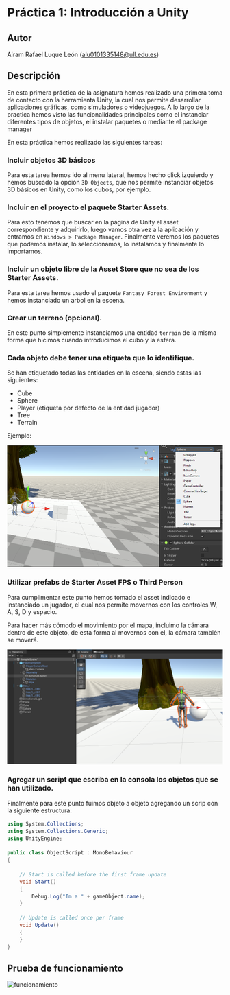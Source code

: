 # Práctica 1: Introducción a Unity

## Autor

Airam Rafael Luque León (alu0101335148@ull.edu.es)

## Descripción

En esta primera práctica de la asignatura hemos realizado una primera toma de contacto con la herramienta Unity, la cual nos permite desarrollar aplicaciones gráficas, como simuladores o videojuegos. A lo largo de la practica hemos visto las funcionalidades principales como el instanciar diferentes tipos de objetos, el instalar paquetes o mediante el package manager 

En esta práctica hemos realizado las siguientes tareas:

### Incluir objetos 3D básicos

Para esta tarea hemos ido al menu lateral, hemos hecho click izquierdo y hemos buscado la opción `3D Objects`, que nos permite instanciar objetos 3D básicos en Unity, como los cubos, por ejemplo. 

### Incluir en el proyecto el paquete Starter Assets.

Para esto tenemos que buscar en la página de Unity el asset correspondiente y adquirirlo, luego vamos otra vez a la aplicación y entramos en `Windows > Package Manager`. Finalmente veremos los paquetes que podemos instalar, lo seleccionamos, lo instalamos y finalmente lo importamos.

### Incluir un objeto libre de la Asset Store que no sea de los Starter Assets.

Para esta tarea hemos usado el paquete `Fantasy Forest Environment` y hemos instanciado un arbol en la escena.

### Crear un terreno (opcional).

En este punto simplemente instanciamos una entidad `terrain` de la misma forma que hicimos cuando introducimos el cubo y la esfera.

### Cada objeto debe tener una etiqueta que lo identifique.

Se han etiquetado todas las entidades en la escena, siendo estas las siguientes:

- Cube
- Sphere
- Player (etiqueta por defecto de la entidad jugador)
- Tree
- Terrain

Ejemplo:

![example](/img/tag_example.png)

### Utilizar prefabs de Starter Asset FPS o Third Person

Para cumplimentar este punto hemos tomado el asset indicado e instanciado un jugador, el cual nos permite movernos con los controles W, A, S, D y espacio.

Para hacer más cómodo el movimiento por el mapa, incluimo la cámara dentro de este objeto, de esta forma al movernos con el, la cámara también se moverá.

![example](/img/player_example.png)


### Agregar un script que escriba en la consola los objetos que se han utilizado.

Finalmente para este punto fuimos objeto a objeto agregando un scrip con la siguiente estructura:

```C#
using System.Collections;
using System.Collections.Generic;
using UnityEngine;

public class ObjectScript : MonoBehaviour
{

    // Start is called before the first frame update
    void Start()
    {
        Debug.Log("Im a " + gameObject.name);
    }

    // Update is called once per frame
    void Update()
    {
    }
}
```

## Prueba de funcionamiento

![funcionamiento](/img/performance.gif)
